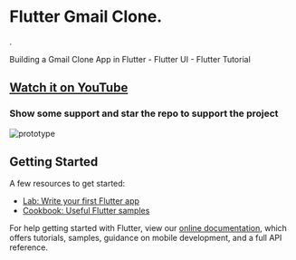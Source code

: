 # Flutter Gmail Clone. 
. 

Building a Gmail Clone App in Flutter - Flutter UI  - Flutter Tutorial 

## [Watch it on YouTube](  )

### Show some support and star the repo to support the project

![prototype](https://user-images.githubusercontent.com/42013687/113954161-a254c180-9819-11eb-9d40-a115cfec8c77.png)

## Getting Started

A few resources to get started:

- [Lab: Write your first Flutter app](https://flutter.dev/docs/get-started/codelab)
- [Cookbook: Useful Flutter samples](https://flutter.dev/docs/cookbook)

For help getting started with Flutter, view our
[online documentation](https://flutter.dev/docs), which offers tutorials,
samples, guidance on mobile development, and a full API reference.
